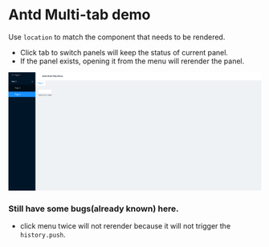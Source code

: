 # Antd Multi-tab demo

Use `location` to match the component that needs to be rendered.

- Click tab to switch panels will keep the status of current panel.
- If the panel exists, opening it from the menu will rerender the panel.

![Demo1](./images/demo1.gif)

### Still have some bugs(already known) here.

- click menu twice will not rerender because it will not trigger the `history.push`.
